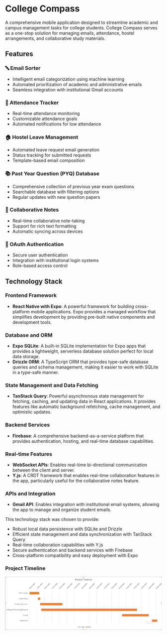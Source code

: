 # College Compass

A comprehensive mobile application designed to streamline academic and campus management tasks for college students. College Compass serves as a one-stop solution for managing emails, attendance, hostel arrangements, and collaborative study materials.

## Features

### 🔤 Email Sorter
- Intelligent email categorization using machine learning
- Automated prioritization of academic and administrative emails
- Seamless integration with institutional Gmail accounts

### 📅 Attendance Tracker
- Real-time attendance monitoring
- Customizable attendance goals
- Automated notifications for low attendance

### 🏠 Hostel Leave Management
- Automated leave request email generation
- Status tracking for submitted requests
- Template-based email composition

### 📚 Past Year Question (PYQ) Database
- Comprehensive collection of previous year exam questions
- Searchable database with filtering options
- Regular updates with new question papers

### 📝 Collaborative Notes
- Real-time collaborative note-taking
- Support for rich text formatting
- Automatic syncing across devices

### 🔐 OAuth Authentication
- Secure user authentication
- Integration with institutional login systems
- Role-based access control

## Technology Stack

### Frontend Framework
- **React Native with Expo**: A powerful framework for building cross-platform mobile applications. Expo provides a managed workflow that simplifies development by providing pre-built native components and development tools.

### Database and ORM
- **Expo SQLite**: A built-in SQLite implementation for Expo apps that provides a lightweight, serverless database solution perfect for local data storage.
- **Drizzle ORM**: A TypeScript ORM that provides type-safe database queries and schema management, making it easier to work with SQLite in a type-safe manner.

### State Management and Data Fetching
- **TanStack Query**: Powerful asynchronous state management for fetching, caching, and updating data in React applications. It provides features like automatic background refetching, cache management, and optimistic updates.

### Backend Services
- **Firebase**: A comprehensive backend-as-a-service platform that provides authentication, hosting, and real-time database capabilities.

### Real-time Features
- **WebSocket APIs**: Enables real-time bi-directional communication between the client and server.
- **Y.js**: A CRDT framework that enables real-time collaboration features in the app, particularly useful for the collaborative notes feature.

### APIs and Integration
- **Gmail API**: Enables integration with institutional email systems, allowing the app to manage and organize student emails.

This technology stack was chosen to provide:
- Robust local data persistence with SQLite and Drizzle
- Efficient state management and data synchronization with TanStack Query
- Real-time collaboration capabilities with Y.js
- Secure authentication and backend services with Firebase
- Cross-platform compatibility and easy deployment with Expo

### Project Timeline
![Project Timeline](image.png)